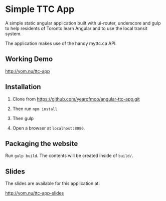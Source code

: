 # Simple TTC App

A simple static angular application built with ui-router, underscore and gulp
to help residents of Toronto learn Angular and to use the local transit system.

The application makes use of the handy myttc.ca API.

## Working Demo

http://yom.nu/ttc-app

## Installation

1. Clone from https://github.com/yearofmoo/angular-ttc-app.git

2. Then run `npm install`

3. Then gulp

4. Open a browser at `localhost:8080`.

## Packaging the website

Run `gulp build`. The contents will be created inside of `build/`.

## Slides

The slides are available for this application at:

http://yom.nu/ttc-app-slides
